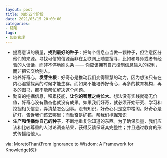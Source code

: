```yaml
---
layout: post
title: 知识四个阶段
date: 2021/05/15 20:00:00
categories:
- 随笔
tags:
- 知识管理
---
```


- 提高意识的质量，**找到最好的种子**：把每个信息点当做一颗种子，但注意区分他们的来源。寻找可信的信源而非在互联网上随意搜寻，比如和导师或者有经验的人谈话，而非不停地刷头条 —— 你应该拥有自己控制信息输入的权利，而非把它交给别人。
- 培养好奇心，**发芽生根**：好奇心是推动我们变得智慧的动力，因为想法只有在内心渴望探索的时候才能生存。而如果不能培养好奇心，再多的教育机构，再多的图书，都不能帮忙解决这个问题。
- 勤奋的挖掘信息，积累技能，**让你的智慧之树长大**。想法没有实践就毫无价值，好奇心没有勤奋也就没有成果。如果我们好奇，就必须开始研究、学习和挖掘相关信息，弄清楚怎么回事。没有知识，好奇心只是空中楼阁。好奇心是矿灯，告诉我们该去哪里；而勤奋是矿镐，帮我们挖掘知识
- **生产和传播你自己的种子**，不断地重复你知道的东西。为了确保质量，我们应该和比较尊重的人讨论调查结果，获得反馈保证其完整性；并且通过教育的形式传播给他人。

via: MoretoThan《From Ignorance to Wisdom: A Framework for Knowledge[6]》

